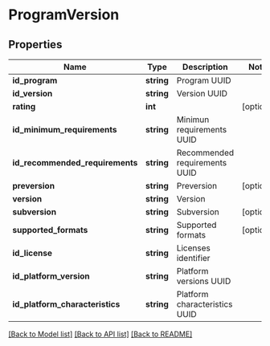 # ProgramVersion

## Properties
Name | Type | Description | Notes
------------ | ------------- | ------------- | -------------
**id_program** | **string** | Program UUID | 
**id_version** | **string** | Version UUID | 
**rating** | **int** |  | [optional] 
**id_minimum_requirements** | **string** | Minimun requirements UUID | 
**id_recommended_requirements** | **string** | Recommended requirements UUID | 
**preversion** | **string** | Preversion | [optional] 
**version** | **string** | Version | 
**subversion** | **string** | Subversion | [optional] 
**supported_formats** | **string** | Supported formats | [optional] 
**id_license** | **string** | Licenses identifier | 
**id_platform_version** | **string** | Platform versions UUID | 
**id_platform_characteristics** | **string** | Platform characteristics UUID | 

[[Back to Model list]](../README.md#documentation-for-models) [[Back to API list]](../README.md#documentation-for-api-endpoints) [[Back to README]](../README.md)


